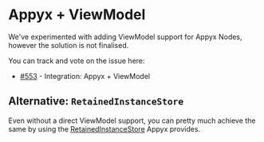 # Appyx + ViewModel

We've experimented with adding ViewModel support for Appyx Nodes, however the solution is not finalised.

You can track and vote on the issue here: 

- [#553](https://github.com/bumble-tech/appyx/issues/553) - Integration: Appyx + ViewModel


## Alternative: `RetainedInstanceStore`

Even without a direct ViewModel support, you can pretty much achieve the same by using the [RetainedInstanceStore](../features/surviving-configuration-changes.md) Appyx provides.
